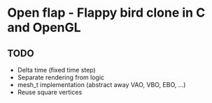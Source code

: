 # Open flap - Flappy bird clone in C and OpenGL

## TODO
 - Delta time (fixed time step)
 - Separate rendering from logic
 - mesh_t implementation (abstract away VAO, VBO, EBO, ...)
 - Reuse square vertices
